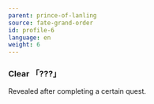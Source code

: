 ```yaml
---
parent: prince-of-lanling
source: fate-grand-order
id: profile-6
language: en
weight: 6
---
```


### Clear 「???」

Revealed after completing a certain quest.

